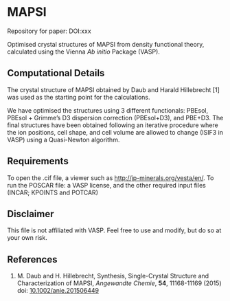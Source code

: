 # MAPSI

Repository for paper: DOI:xxx

Optimised crystal structures of MAPSI from density functional theory, calculated using the Vienna *Ab initio* Package (VASP).

Computational Details
-----------------------
The crystal structure of MAPSI obtained by Daub and Harald Hillebrecht [1] was used as the starting point for the calculations.

We have optimised the structures using 3 different functionals: PBEsol, PBEsol + Grimme’s D3 dispersion correction (PBEsol+D3), and PBE+D3.
The final structures have been obtained following an iterative procedure where the ion positions, cell shape, and cell volume are allowed to change (ISIF3 in VASP) using a Quasi-Newton algorithm.

Requirements
------
To open the .cif file, a viewer such as http://jp-minerals.org/vesta/en/.
To run the POSCAR file: a VASP license, and the other required input files (INCAR; KPOINTS and POTCAR)

Disclaimer
------
This file is not affiliated with VASP. Feel free to use and modify, but do so at your own risk.

References
-------

1. M. Daub and H. Hillebrecht, Synthesis, Single-Crystal Structure and Characterization of MAPSI, *Angewandte Chemie*, **54**, 11168-11169 (2015) doi: [10.1002/anie.201506449](http://onlinelibrary.wiley.com/doi/10.1002/anie.201506449/abstract)
